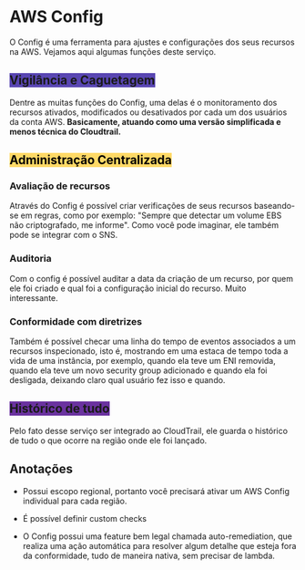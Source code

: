 # AWS Config
O Config é uma ferramenta para ajustes e configurações dos seus recursos na AWS.
Vejamos aqui algumas funções deste serviço.

## <span style="background-color: #5946B2">Vigilância e Caguetagem</span>
Dentre as muitas funções do Config, uma delas é o monitoramento dos recursos ativados, modificados ou desativados por cada um dos usuários da conta AWS. **Basicamente, atuando como uma versão simplificada e menos técnica do Cloudtrail.**


## <span style="background-color: #ffd966; color: black">Administração Centralizada</span>
### Avaliação de recursos
Através do Config é possível criar verificações de seus recursos baseando-se em regras, como por exemplo: "Sempre que detectar um volume EBS não criptografado, me informe". Como você pode imaginar, ele também pode se integrar com o SNS.

### Auditoria
Com o config é possível auditar a data da criação de um recurso, por quem ele foi criado e qual foi a configuração inicial do recurso. Muito interessante.

### Conformidade com diretrizes
Também é possível checar uma linha do tempo de eventos associados a um recursos inspecionado, isto é, mostrando em uma estaca de tempo toda a vida de uma instância, por exemplo, quando ela teve um ENI removida, quando ela teve um novo security group adicionado e quando ela foi desligada, deixando claro qual usuário fez isso e quando.


## <span style="background-color: #6a329f;">Histórico de tudo</span>
Pelo fato desse serviço ser integrado ao CloudTrail, ele guarda o histórico de tudo o que ocorre na região onde ele foi lançado.


## Anotações
- Possui escopo regional, portanto você precisará ativar um AWS Config individual para cada região.

- É possível definir custom checks 

- O Config possui uma feature bem legal chamada auto-remediation, que realiza uma ação automática para resolver algum detalhe que esteja fora da conformidade, tudo de maneira nativa, sem precisar de lambda.
